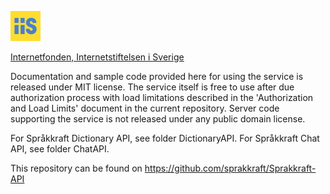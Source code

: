 ﻿[<img src="iis.png">](https://www.iis.se/)

[Internetfonden, Internetstiftelsen i Sverige](https://www.iis.se/)

Documentation and sample code provided here for using the service is released under MIT license.
The service itself is free to use after due authorization process with load limitations 
described in the 'Authorization and Load Limits' document in the current repository.
Server code supporting the service is not released under any public domain license.

For Språkkraft Dictionary API, see folder DictionaryAPI.
For Språkkraft Chat API, see folder ChatAPI.

This repository can be found on https://github.com/sprakkraft/Sprakkraft-API


